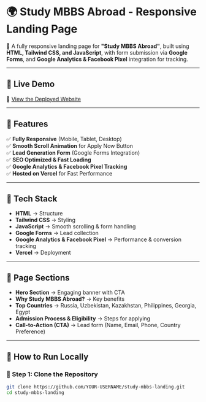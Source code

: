 # 🌍 Study MBBS Abroad - Responsive Landing Page  

🚀 A fully responsive landing page for **"Study MBBS Abroad"**, built using **HTML, Tailwind CSS, and JavaScript**, with form submission via **Google Forms**, and **Google Analytics & Facebook Pixel** integration for tracking.

---

## 📌 Live Demo  
🔗 [View the Deployed Website](https://study-mbbs.vercel.app)  

---

## 🌟 Features  
✅ **Fully Responsive** (Mobile, Tablet, Desktop)  
✅ **Smooth Scroll Animation** for Apply Now Button  
✅ **Lead Generation Form** (Google Forms Integration)  
✅ **SEO Optimized & Fast Loading**  
✅ **Google Analytics & Facebook Pixel Tracking**  
✅ **Hosted on Vercel** for Fast Performance  

---

## 📂 Tech Stack  
- **HTML** → Structure  
- **Tailwind CSS** → Styling  
- **JavaScript** → Smooth scrolling & form handling  
- **Google Forms** → Lead collection  
- **Google Analytics & Facebook Pixel** → Performance & conversion tracking  
- **Vercel** → Deployment  

---

## 📑 Page Sections  
- **Hero Section** → Engaging banner with CTA  
- **Why Study MBBS Abroad?** → Key benefits  
- **Top Countries** → Russia, Uzbekistan, Kazakhstan, Philippines, Georgia, Egypt  
- **Admission Process & Eligibility** → Steps for applying  
- **Call-to-Action (CTA)** → Lead form (Name, Email, Phone, Country Preference)  

---

## 🚀 How to Run Locally  

### 🔹 Step 1: Clone the Repository  
```sh
git clone https://github.com/YOUR-USERNAME/study-mbbs-landing.git
cd study-mbbs-landing
